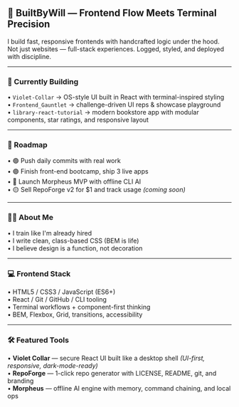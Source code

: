 ## 🎨 BuiltByWill — Frontend Flow Meets Terminal Precision

I build fast, responsive frontends with handcrafted logic under the hood.  
Not just websites — full-stack experiences. Logged, styled, and deployed with discipline.

---

### 🚧 Currently Building

• `Violet-Collar` → OS-style UI built in React with terminal-inspired styling  
• `Frontend_Gauntlet` → challenge-driven UI reps & showcase playground  
• `library-react-tutorial` → modern bookstore app with modular components, star ratings, and responsive layout

---

### 📅 Roadmap

• 🟢 Push daily commits with real work  
• 🟣 Finish front-end bootcamp, ship 3 live apps  
• 🔵 Launch Morpheus MVP with offline CLI AI  
• 🟡 Sell RepoForge v2 for $1 and track usage *(coming soon)*  

---

### 👨‍🎨 About Me

• I train like I'm already hired  
• I write clean, class-based CSS (BEM is life)  
• I believe design is a function, not decoration  

---

### 💻 Frontend Stack

• HTML5 / CSS3 / JavaScript (ES6+)  
• React / Git / GitHub / CLI tooling  
• Terminal workflows + component-first thinking  
• BEM, Flexbox, Grid, transitions, accessibility

---

### 🛠 Featured Tools

• **Violet Collar** — secure React UI built like a desktop shell *(UI-first, responsive, dark-mode-ready)*  
• **RepoForge** — 1-click repo generator with LICENSE, README, git, and branding  
• **Morpheus** — offline AI engine with memory, command chaining, and local ops


<!---
builtbywilldev/builtbywilldev is a ✨ special ✨ repository because its `README.md` (this file) appears on your GitHub profile.
You can click the Preview link to take a look at your changes.
--->
